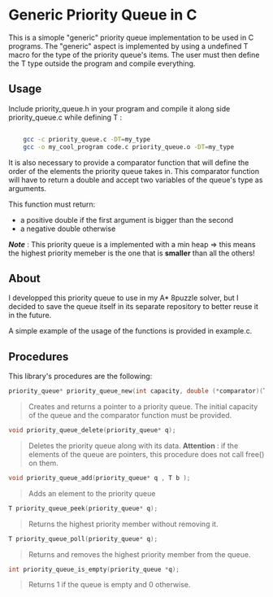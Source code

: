 # Generic Priority Queue in C

This is a simople "generic" priority queue implementation to be used in C programs. The "generic" aspect is implemented by using a undefined T macro for the type of the priority queue's items. The user must then define the T type outside the program and compile everything.

## Usage 

Include priority_queue.h in your program and compile it along side priority_queue.c while defining T :

``` bash

    gcc -c priority_queue.c -DT=my_type
    gcc -o my_cool_program code.c priority_queue.o -DT=my_type

```

It is also necessary to provide a comparator function that will define the order of the elements the priority queue takes in. This comparator function will have to return a double and accept two variables of the queue's type as arguments.


This function must return: 
 - a positive double if the first argument is bigger than the second
 - a negative double otherwise


***Note*** : This priority queue is a implemented with a min heap => this means the highest priority memeber is the one that is **smaller** than all the others!

## About

I developped this priority queue to use in my A* 8puzzle solver, but I decided to save the queue itself in its separate repository to better reuse it in the future.

A simple example of the usage of the functions is provided in example.c.

## Procedures

This library's procedures are the following:

```C 
priority_queue* priority_queue_new(int capacity, double (*comparator)(T,T)); 
```

> Creates and returns a pointer to a priority queue. The initial capacity of the queue and the comparator function must be provided.

```C 
void priority_queue_delete(priority_queue* q); 
```
> Deletes the priority queue along with its data. **Attention** : if the elements of the queue are pointers, this procedure does not call free() on them.  

```C 
void priority_queue_add(priority_queue* q , T b ); 
```

> Adds an element to the priority queue

```C 
T priority_queue_peek(priority_queue* q); 
```
> Returns the highest priority member without removing it.

```C 
T priority_queue_poll(priority_queue* q); 
```

> Returns and removes the highest priority member from the queue.

```C 
int priority_queue_is_empty(priority_queue *q); 
```
> Returns 1 if the queue is empty and 0 otherwise.



